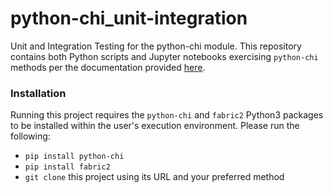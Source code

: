 # python-chi_unit-integration

Unit and Integration Testing for the python-chi module. This repository contains both Python scripts and Jupyter notebooks exercising `python-chi` methods per the documentation provided [here](https://python-chi.readthedocs.io/en/latest/).

### Installation

Running this project requires the `python-chi` and `fabric2` Python3 packages to be installed within the user's execution environment. Please run the following:
* `pip install python-chi`
* `pip install fabric2`
* `git clone` this project using its URL and your preferred method
